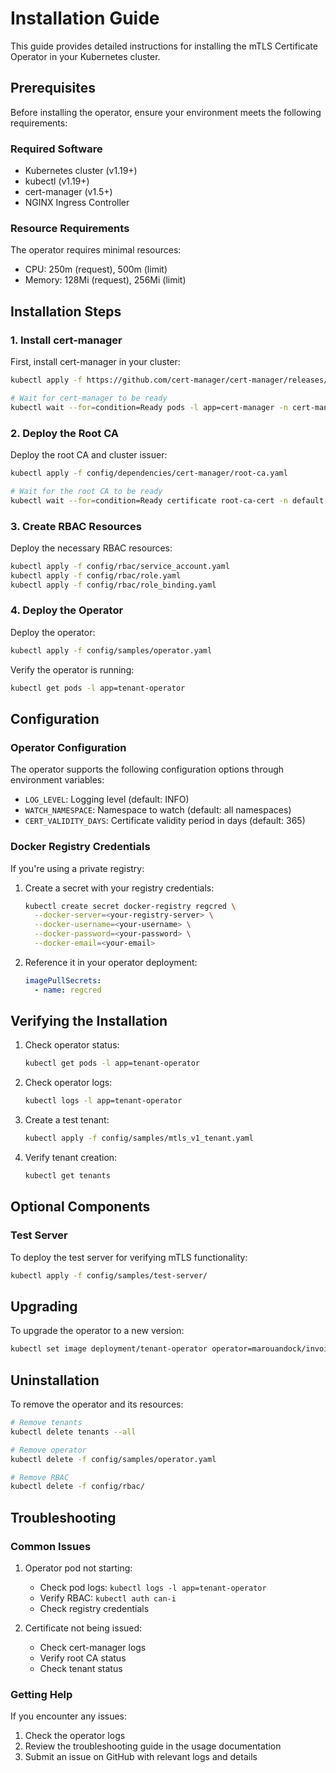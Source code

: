 # Installation Guide

This guide provides detailed instructions for installing the mTLS Certificate Operator in your Kubernetes cluster.

## Prerequisites

Before installing the operator, ensure your environment meets the following requirements:

### Required Software

- Kubernetes cluster (v1.19+)
- kubectl (v1.19+)
- cert-manager (v1.5+)
- NGINX Ingress Controller

### Resource Requirements

The operator requires minimal resources:
- CPU: 250m (request), 500m (limit)
- Memory: 128Mi (request), 256Mi (limit)

## Installation Steps

### 1. Install cert-manager

First, install cert-manager in your cluster:

```bash
kubectl apply -f https://github.com/cert-manager/cert-manager/releases/download/v1.5.0/cert-manager.yaml

# Wait for cert-manager to be ready
kubectl wait --for=condition=Ready pods -l app=cert-manager -n cert-manager
```

### 2. Deploy the Root CA

Deploy the root CA and cluster issuer:

```bash
kubectl apply -f config/dependencies/cert-manager/root-ca.yaml

# Wait for the root CA to be ready
kubectl wait --for=condition=Ready certificate root-ca-cert -n default
```

### 3. Create RBAC Resources

Deploy the necessary RBAC resources:

```bash
kubectl apply -f config/rbac/service_account.yaml
kubectl apply -f config/rbac/role.yaml
kubectl apply -f config/rbac/role_binding.yaml
```

### 4. Deploy the Operator

Deploy the operator:

```bash
kubectl apply -f config/samples/operator.yaml
```

Verify the operator is running:

```bash
kubectl get pods -l app=tenant-operator
```

## Configuration

### Operator Configuration

The operator supports the following configuration options through environment variables:

- `LOG_LEVEL`: Logging level (default: INFO)
- `WATCH_NAMESPACE`: Namespace to watch (default: all namespaces)
- `CERT_VALIDITY_DAYS`: Certificate validity period in days (default: 365)

### Docker Registry Credentials

If you're using a private registry:

1. Create a secret with your registry credentials:
   ```bash
   kubectl create secret docker-registry regcred \
     --docker-server=<your-registry-server> \
     --docker-username=<your-username> \
     --docker-password=<your-password> \
     --docker-email=<your-email>
   ```

2. Reference it in your operator deployment:
   ```yaml
   imagePullSecrets:
     - name: regcred
   ```

## Verifying the Installation

1. Check operator status:
   ```bash
   kubectl get pods -l app=tenant-operator
   ```

2. Check operator logs:
   ```bash
   kubectl logs -l app=tenant-operator
   ```

3. Create a test tenant:
   ```bash
   kubectl apply -f config/samples/mtls_v1_tenant.yaml
   ```

4. Verify tenant creation:
   ```bash
   kubectl get tenants
   ```

## Optional Components

### Test Server

To deploy the test server for verifying mTLS functionality:

```bash
kubectl apply -f config/samples/test-server/
```

## Upgrading

To upgrade the operator to a new version:

```bash
kubectl set image deployment/tenant-operator operator=marouandock/invoisight:operator3-new
```

## Uninstallation

To remove the operator and its resources:

```bash
# Remove tenants
kubectl delete tenants --all

# Remove operator
kubectl delete -f config/samples/operator.yaml

# Remove RBAC
kubectl delete -f config/rbac/
```

## Troubleshooting

### Common Issues

1. Operator pod not starting:
   - Check pod logs: `kubectl logs -l app=tenant-operator`
   - Verify RBAC: `kubectl auth can-i`
   - Check registry credentials

2. Certificate not being issued:
   - Check cert-manager logs
   - Verify root CA status
   - Check tenant status

### Getting Help

If you encounter any issues:
1. Check the operator logs
2. Review the troubleshooting guide in the usage documentation
3. Submit an issue on GitHub with relevant logs and details